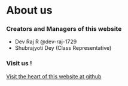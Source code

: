 # About us
### Creators and Managers of this website
* Dev Raj R @dev-raj-1729 
* Shubrajyoti Dey (Class Representative)
### Visit us !
[Visit the heart of this website at github](https://github.com/iit-bhu-mnc/iit-bhu-mnc.github.io)
